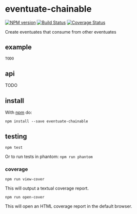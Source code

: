 # eventuate-chainable

[![NPM version](https://badge.fury.io/js/eventuate-chainable.png)](http://badge.fury.io/js/eventuate-chainable)
[![Build Status](https://travis-ci.org/jasonpincin/eventuate-chainable.svg?branch=master)](https://travis-ci.org/jasonpincin/eventuate-chainable)
[![Coverage Status](https://coveralls.io/repos/jasonpincin/eventuate-chainable/badge.png?branch=master)](https://coveralls.io/r/jasonpincin/eventuate-chainable?branch=master)

Create eventuates that consume from other eventuates

## example

```javascript
TODO
```

## api

TODO

## install

With [npm](https://npmjs.org) do:

```
npm install --save eventuate-chainable
```

## testing

`npm test`

Or to run tests in phantom: `npm run phantom`

### coverage

`npm run view-cover`

This will output a textual coverage report.

`npm run open-cover`

This will open an HTML coverage report in the default browser.
